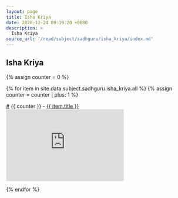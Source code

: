 ```yaml
---
layout: page
title: Isha Kriya 
date: 2020-12-24 09:19:20 +0800
description: >
  Isha Kriya
source_url: '/read/subject/sadhguru/isha_kriya/index.md'
---
```






## Isha Kriya


<div class="row">
{% assign counter = 0 %}

{% for item in site.data.subject.sadhguru.isha_kriya.all %}
{% assign counter = counter | plus: 1 %}

<div class="col-auto">
	<div class="list-item-title">
		<a href="#{{ item.title }}" name="{{ item.title }}" class="sub-link">#</a>
		{{ counter }} - <a href="https://www.youtube.com/watch?v={{ item.id }}" target="_blank" rel="noopener noreferrer nofollow" class="title-link">{{ item.title }}</a>
	</div>
	<div>
		<iframe src="https://www.youtube.com/embed/{{ item.id }}" type="text/html" width="320" height="195" title="{{ item.title }}" allowfullscreen="1" allow="accelerometer; autoplay; encrypted-media; gyroscope; picture-in-picture" frameborder="0"></iframe>
	</div>
</div>

{% endfor %}

</div>


